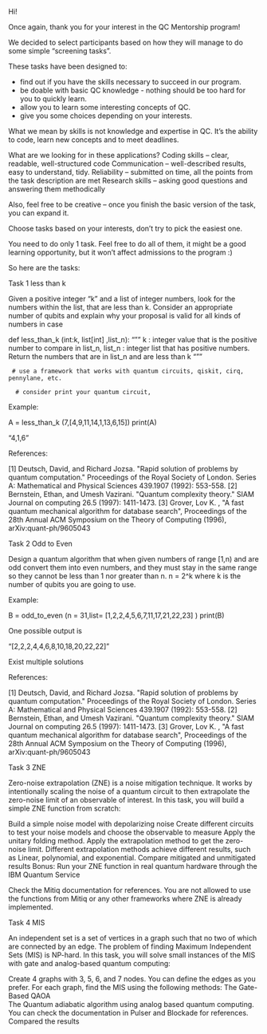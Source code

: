 Hi!

Once again, thank you for your interest in the QC Mentorship program!

We decided to select participants based on how they will manage to do some simple “screening tasks”.

These tasks have been designed to:
- find out if you have the skills necessary to succeed in our program.
- be doable with basic QC knowledge - nothing should be too hard for you to quickly learn.
- allow you to learn some interesting concepts of QC.
- give you some choices depending on your interests.

What we mean by skills is not knowledge and expertise in QC. It’s the ability to code, learn new concepts and to meet deadlines.

What are we looking for in these applications?
Coding skills – clear, readable, well-structured code
Communication – well-described results, easy to understand, tidy.
Reliability – submitted on time, all the points from the task description are met
Research skills – asking good questions and answering them methodically

Also, feel free to be creative – once you finish the basic version of the task, you can expand it.

Choose tasks based on your interests, don’t try to pick the easiest one. 

You need to do only 1 task. Feel free to do all of them, it might be a good learning opportunity, but it won’t affect admissions to the program :)

So here are the tasks:


Task 1 less than k

Given a positive integer “k” and a list of integer numbers, look for the numbers within the list, that are less than k. Consider an appropriate number of qubits and explain why your proposal is valid for all kinds of numbers in case 


def less_than_k (int:k, list[int] ,list_n):
     “””
k : integer value that is the positive number to compare in list_n,
list_n : integer list that has positive numbers.
Return the numbers that are in list_n and are less than k 
     “””

     # use a framework that works with quantum circuits, qiskit, cirq, pennylane, etc. 

      # consider print your quantum circuit,


Example:

A = less_than_k (7,[4,9,11,14,1,13,6,15])
print(A)

“4,1,6”

References:

[1] Deutsch, David, and Richard Jozsa. "Rapid solution of problems by quantum computation." Proceedings of the Royal Society of London. Series A: Mathematical and Physical Sciences 439.1907 (1992): 553-558.
[2] Bernstein, Ethan, and Umesh Vazirani. "Quantum complexity theory." SIAM Journal on computing 26.5 (1997): 1411-1473.
[3] Grover, Lov K. , "A fast quantum mechanical algorithm for database search", Proceedings of the 28th Annual ACM Symposium on the Theory of Computing (1996), arXiv:quant-ph/9605043

Task 2 Odd to Even

Design a quantum algorithm that when given numbers of range [1,n) and are odd convert them into even numbers, and they must stay in the same range so they cannot be less than 1 nor greater than n. n = 2^k where k is the number of qubits you are going to use.


Example:


B = odd_to_even (n = 31,list= [1,2,2,4,5,6,7,11,17,21,22,23] )
print(B)

One possible output is
 
“[2,2,2,4,4,6,8,10,18,20,22,22]”

Exist multiple solutions

References:

[1] Deutsch, David, and Richard Jozsa. "Rapid solution of problems by quantum computation." Proceedings of the Royal Society of London. Series A: Mathematical and Physical Sciences 439.1907 (1992): 553-558.
[2] Bernstein, Ethan, and Umesh Vazirani. "Quantum complexity theory." SIAM Journal on computing 26.5 (1997): 1411-1473.
[3] Grover, Lov K. , "A fast quantum mechanical algorithm for database search", Proceedings of the 28th Annual ACM Symposium on the Theory of Computing (1996), arXiv:quant-ph/9605043

Task 3 ZNE


Zero-noise extrapolation (ZNE) is a noise mitigation technique. It works by intentionally scaling the noise of a quantum circuit to then extrapolate the zero-noise limit of an observable of interest. In this task, you will build a simple ZNE function from scratch:

Build a simple noise model with depolarizing noise 
Create different circuits to test your noise models and choose the observable to measure 
Apply the unitary folding method. 
Apply the extrapolation method to get the zero-noise limit. Different extrapolation methods achieve different results, such as Linear, polynomial, and exponential.
Compare mitigated and unmitigated results 
Bonus: Run your ZNE function in real quantum hardware through the IBM Quantum Service

Check the Mitiq documentation for references. You are not allowed to use the functions from Mitiq or any other frameworks where ZNE is already implemented. 



Task 4 MIS

An independent set is a set of vertices in a graph such that no two of which are connected by an edge. The problem of finding Maximum Independent Sets (MIS) is NP-hard. In this task, you will solve small instances of the MIS with gate and analog-based quantum computing: 

Create 4 graphs with 3, 5, 6, and 7 nodes. You can define the edges as you prefer. 
For each graph, find the MIS using the following methods: 
The Gate-Based QAOA  
The Quantum adiabatic algorithm using analog based quantum computing. You can check the documentation in Pulser and Blockade for references. 
Compared the results 
